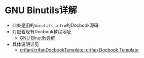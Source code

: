 # GNU Binutils详解

* 此处是旧的`binutils_intro`的Docbook源码
* 对应着现有Docbook教程地址
  * [GNU Binutils详解](https://www.crifan.org/files/doc/docbook/binutils_intro/release/html/binutils_intro.html)
* 具体说明详见
  * [crifan/crifanDocbookTemplate: crifan Docbook Template](https://github.com/crifan/crifanDocbookTemplate)
